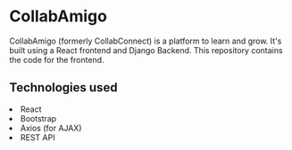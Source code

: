 # CollabAmigo
CollabAmigo (formerly CollabConnect) is a platform to learn and grow. It's built using a React frontend and Django Backend.
This repository contains the code for the frontend. 

## Technologies used
<li>React</li>
<li>Bootstrap</li>
<li>Axios (for AJAX)</li>
<li>REST API</li>

